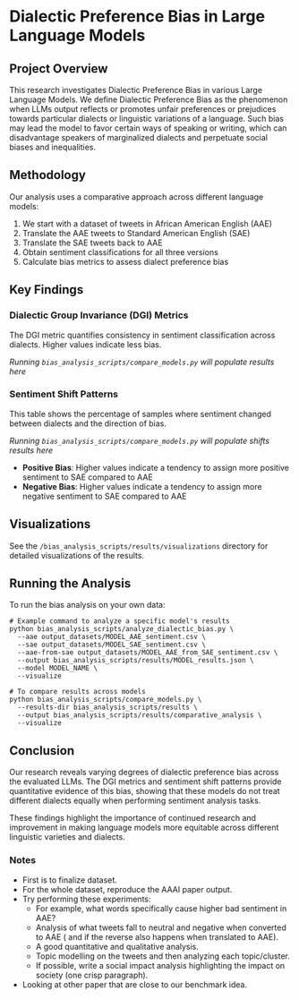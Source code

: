 # Dialectic Preference Bias in Large Language Models

## Project Overview

This research investigates Dialectic Preference Bias in various Large Language Models. We define Dialectic Preference Bias as the phenomenon when LLMs output reflects or promotes unfair preferences or prejudices towards particular dialects or linguistic variations of a language. Such bias may lead the model to favor certain ways of speaking or writing, which can disadvantage speakers of marginalized dialects and perpetuate social biases and inequalities.

## Methodology

Our analysis uses a comparative approach across different language models:

1. We start with a dataset of tweets in African American English (AAE)
2. Translate the AAE tweets to Standard American English (SAE)
3. Translate the SAE tweets back to AAE
4. Obtain sentiment classifications for all three versions
5. Calculate bias metrics to assess dialect preference bias

## Key Findings

### Dialectic Group Invariance (DGI) Metrics

The DGI metric quantifies consistency in sentiment classification across dialects. Higher values indicate less bias.

*Running `bias_analysis_scripts/compare_models.py` will populate results here*

### Sentiment Shift Patterns

This table shows the percentage of samples where sentiment changed between dialects and the direction of bias.

*Running `bias_analysis_scripts/compare_models.py` will populate shifts results here*

* **Positive Bias**: Higher values indicate a tendency to assign more positive sentiment to SAE compared to AAE
* **Negative Bias**: Higher values indicate a tendency to assign more negative sentiment to SAE compared to AAE

## Visualizations

See the `/bias_analysis_scripts/results/visualizations` directory for detailed visualizations of the results.

## Running the Analysis

To run the bias analysis on your own data:

```
# Example command to analyze a specific model's results
python bias_analysis_scripts/analyze_dialectic_bias.py \
  --aae output_datasets/MODEL_AAE_sentiment.csv \
  --sae output_datasets/MODEL_SAE_sentiment.csv \
  --aae-from-sae output_datasets/MODEL_AAE_from_SAE_sentiment.csv \
  --output bias_analysis_scripts/results/MODEL_results.json \
  --model MODEL_NAME \
  --visualize

# To compare results across models
python bias_analysis_scripts/compare_models.py \
  --results-dir bias_analysis_scripts/results \
  --output bias_analysis_scripts/results/comparative_analysis \
  --visualize
```

## Conclusion

Our research reveals varying degrees of dialectic preference bias across the evaluated LLMs. The DGI metrics and sentiment shift patterns provide quantitative evidence of this bias, showing that these models do not treat different dialects equally when performing sentiment analysis tasks.

These findings highlight the importance of continued research and improvement in making language models more equitable across different linguistic varieties and dialects.

### Notes
- First is to finalize dataset.
- For the whole dataset, reproduce the AAAI paper output.
- Try performing these experiments:
  - For example, what words specifically cause higher bad sentiment in AAE?
  - Analysis of what tweets fall to neutral and negative when converted to AAE ( and if the reverse also happens when translated to AAE).
  - A good quantitative and qualitative analysis.
  - Topic modelling on the tweets and then analyzing each topic/cluster.
  - If possible, write a social impact analysis highlighting the impact on society (one crisp paragraph).
- Looking at other paper that are close to our benchmark idea.
